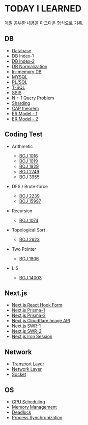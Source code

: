 # TODAY I LEARNED

매일 공부한 내용을 마크다운 형식으로 기록.

## DB

- [Database](/contents/2022-09/2022-09-28.md)
- [DB Index-1](/previous/2022-07-26.md)
- [DB Index-2](/contents/2022-10/2022-10-03.md)
- [DB Normalization](/previous/2022-07-07.md)
- [In-memory DB](/previous/2022-07-23.md)
- [MYSQL](/contents/2022-09/2022-09-26.md)
- [PL/SQL](/contents/2022-09/2022-09-27.md)
- [T-SQL](/contents/2022-09/2022-09-29.md)
- [SSIS](/contents/2022-09/2022-09-30.md)
- [N + 1 Query Problem](/contents/2022-10/2022-10-01.md)
- [Sharding](/contents/2022-10/2022-10-02.md)
- [CAP theorem](/contents/2022-10/2022-10-04.md)
- [ER Model - 1](/contents/2022-10/2022-10-05.md)
- [ER Model - 2](/contents/2022-10/2022-10-06.md)

## Coding Test

- Arithmetic

  - [BOJ 1016](/previous/2021-07-26.md)
  - [BOJ 1019](/previous/2020-10-27.md)
  - [BOJ 1929](/previous/2021-07-18.md)
  - [BOJ 2749](/previous/2020-11-09.md)
  - [BOJ 3955](/previous/2021-06-26.md)

- DFS / Brute-force

  - [BOJ 2239](/previous/2021-04-11.md)
  - [BOJ 15997](/previous/2021-05-12.md)

- Recursion

  - [BOJ 1074](/previous/2021-04-18.md)

- Topological Sort

  - [BOJ 2623](/previous/2021-05-04.md)

- Two Pointer

  - [BOJ 1806](/previous/2021-05-20.md)

- LIS
  - [BOJ 14003](/previous/2021-07-15.md)

## Next.js

- [Next.js React Hook Form](/previous/2022-05-03.md)
- [Next.js Prisma-1](/previous/2022-05-05.md)
- [Next.js Prisma-2](/previous/2022-05-07.md)
- [Next.js Cloudflare Image API](/previous/2022-05-15.md)
- [Next.js SWR-1](/previous/2022-05-18.md)
- [Next.js SWR-2](/previous/2022-05-27.md)
- [Next.js Iron Session](/previous/2022-05-21.md)

## Network

- [Transport Layer](/previous/2022-07-08.md)
- [Network Layer](/previous/2022-07-22.md)
- [Socket](/previous/2022-08-22.md)

## OS

- [CPU Scheduling](/previous/2022-07-11.md)
- [Memory Management](/previous/2022-07-13.md)
- [Deadlock](/previous/2022-07-20.md)
- [Process Synchronization](/previous/2022-07-30.md)
